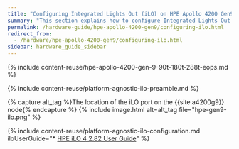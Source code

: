```yaml
---
title: "Configuring Integrated Lights Out (iLO) on HPE Apollo 4200 Gen9 Nodes"
summary: "This section explains how to configure Integrated Lights Out (iLO) on HPE Apollo 4200 Gen9 nodes."
permalink: /hardware-guide/hpe-apollo-4200-gen9/configuring-ilo.html
redirect_from:
  - /hardware/hpe-apollo-4200-gen9/configuring-ilo.html
sidebar: hardware_guide_sidebar
---
```


{% include content-reuse/hpe-apollo-4200-gen-9-90t-180t-288t-eops.md %}

{% include content-reuse/platform-agnostic-ilo-preamble.md %}

{% capture alt_tag %}The location of the iLO port on the {{site.a4200g9}} node{% endcapture %}
{% include image.html alt=alt_tag file="hpe-gen9-ilo.png" %}

{% include content-reuse/platform-agnostic-ilo-configuration.md iloUserGuide="* [HPE iLO 4 2.82 User Guide](https://support.hpe.com/hpesc/public/docDisplay?docId=a00105236en_us)" %}
